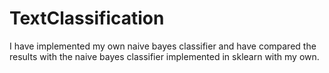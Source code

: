 # TextClassification

I have implemented my own naive bayes classifier and have compared the results with the naive bayes classifier implemented in sklearn with my own.
